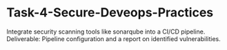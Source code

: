 # Task-4-Secure-Deveops-Practices
Integrate security scanning tools like sonarqube into a CI/CD pipeline. Deliverable: Pipeline configuration and a report on identified vulnerabilities.
